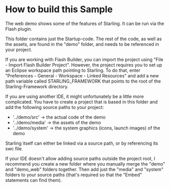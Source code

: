 How to build this Sample
========================

The web demo shows some of the features of Starling. It can be run via the Flash plugin.

This folder contains just the Startup-code. The rest of the code, as well as the assets, are found in the "demo" folder, and needs to be referenced in your project.

If you are working with Flash Builder, you can import the project using "File - Import Flash Builder Project". However, the project requires you to set up an Eclipse workspace path pointing to Starling. To do that, enter "Preferences - General - Workspace - Linked Resources" and add a new path variable called STARLING_FRAMEWORK that points to the root of the Starling-Framework directory.

If you are using another IDE, it might unfortunately be a little more complicated. You have to create a project that is based in this folder and add the following source paths to your project:

  * '../demo/src' -> the actual code of the demo
  * '../demo/media' -> the assets of the demo
  * '../demo/system' -> the system graphics (icons, launch images) of the demo

Starling itself can either be linked via a source path, or by referencing its swc file.

If your IDE doesn't allow adding source paths outside the project root, I recommend you create a new folder where you manually merge the "demo" and "demo_web" folders together. Then add just the "media" and "system" folders to your source paths (that's required so that the "Embed" statements can find them).
